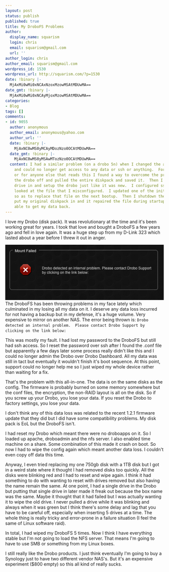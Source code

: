 ```yaml
---
layout: post
status: publish
published: true
title: My DroboFS Problems
author:
  display_name: squarism
  login: chris
  email: squarism@gmail.com
  url: ''
author_login: chris
author_email: squarism@gmail.com
wordpress_id: 1530
wordpress_url: http://squarism.com/?p=1530
date: !binary |-
  MjAxMi0wMi0xNCAxNzoxMzowMSAtMDUwMA==
date_gmt: !binary |-
  MjAxMi0wMi0xNCAyMjoxMzowMSAtMDUwMA==
categories:
- Blog
tags: []
comments:
- id: 9055
  author: anonymous
  author_email: anonymous@yahoo.com
  author_url: ''
  date: !binary |-
    MjAxNC0wMS0yMCAyMDozNzo0OCAtMDUwMA==
  date_gmt: !binary |-
    MjAxNC0wMS0yMSAwMTozNzo0OCAtMDUwMA==
  content: I had a similar problem (on a drobo 5n) when I changed the admin.conf file
    and could no longer get access to any data or ssh or anything.  For future reference
    or for anyone else that reads this I found a way to overcome the problem.  I turned
    the drobo off and pulled the entire diskpack and saved it.  Then I put a spare
    drive in and setup the drobo just like it was new.  I configured ssh and then
    looked at the file that I misconfigured.  I updated one of the init.d scripts
    so as to replace that file on the next bootup.  Then I shutdown the drobo and
    put my original diskpack in and it repaired the file during startup and I was
    able to get my data back.
---
```

I love my Drobo (disk pack).  It was revolutionary at the time and it's been working great for years.  I took that love and bought a DroboFS a few years ago and fell in love again.  It was a huge step up from my D-Link 323 which lasted about a year before I threw it out in anger.

![](/uploads/2012/02/drobofs_crash.png "drobofs_crash")
The DroboFS has been throwing problems in my face lately which culminated in my losing all my data on it.  I deserve any data loss incurred for not having a backup but in my defense, it's a huge volume.  Very expensive to mirror on another NAS.  The error being thrown is:
`Drobo detected an internal problem.  Please contact Drobo Support by clicking on the link below:`

This was mostly my fault.  I had lost my password to the DroboFS but still had ssh access. So I reset the password over ssh after I found the .conf file but apparently a few days later some process really didn't like this and I could no longer admin the Drobo over Drobo Dashboard.  All my data was still in tact but eventually it wouldn't finish it's boot sequence.  At this point, support could no longer help me so I just wiped my whole device rather than waiting for a fix.

That's the problem with this all-in-one.  The data is on the same disks as the config.  The firmware is probably burned on some memory somewhere but the conf files, the encryption, the non-RAID layout is all on the disk.  So if you screw up your Drobo, you lose your data.  If you reset the Drobo to factory settings, you lose your data.

I don't think any of this data loss was related to the recent 1.2.1 firmware update that they did but I did have some compatibility problems.  My disk pack is EoL but the DroboFS isn't.

I had reset my Drobo which meant there were no droboapps on it.  So I loaded up apache, droboadmin and the nfs server.  I also enabled time machine on a share.  Some combination of this made it crash on boot.  So now I had to wipe the config again which meant another data loss.  I couldn't even copy off data this time.

Anyway, I even tried replacing my one 750gb disk with a 1TB disk but I got in a weird state where it thought I had removed disks too quickly.  All the disks were blinking red and I had to reset and wipe again.  I think it had something to do with wanting to reset with drives removed but also having the name remain the same.  At one point, I had a single drive in the Drobo but putting that single drive in later made it freak out because the box name was the same.  Maybe it thought that it had failed but I was actually wanting it to wipe the old drive.  I never pulled a drive while it was blinking and always when it was green but I think there's some delay and lag that you have to be careful off, especially when inserting 5 drives at a time.  The whole thing is really tricky and error-prone in a failure situation (I feel the same of Linux software raid).

In total, I had wiped my DroboFS 5 times.  Now I think I have everything stable but I'm not going to load the NFS server.  That means I'm going to have to use SMB or something from my Linux boxes.

I still really like the Drobo products.  I just think eventually I'm going to buy a Synology just to have two different vendor NAS's.  But it's an expensive experiment ($800 empty) so this all kind of really sucks.